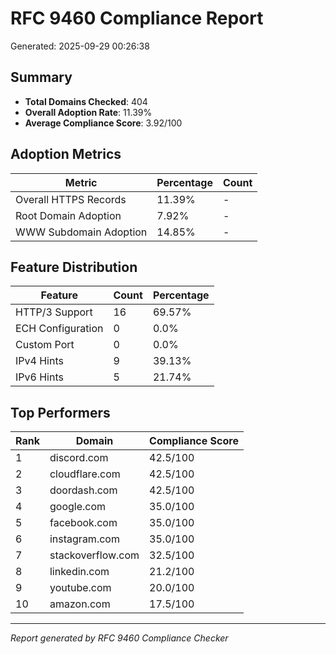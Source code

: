 # RFC 9460 Compliance Report

Generated: 2025-09-29 00:26:38

## Summary

- **Total Domains Checked**: 404
- **Overall Adoption Rate**: 11.39%
- **Average Compliance Score**: 3.92/100

## Adoption Metrics

| Metric | Percentage | Count |
|--------|------------|-------|
| Overall HTTPS Records | 11.39% | - |
| Root Domain Adoption | 7.92% | - |
| WWW Subdomain Adoption | 14.85% | - |

## Feature Distribution

| Feature | Count | Percentage |
|---------|-------|------------|
| HTTP/3 Support | 16 | 69.57% |
| ECH Configuration | 0 | 0.0% |
| Custom Port | 0 | 0.0% |
| IPv4 Hints | 9 | 39.13% |
| IPv6 Hints | 5 | 21.74% |

## Top Performers

| Rank | Domain | Compliance Score |
|------|--------|------------------|
| 1 | discord.com | 42.5/100 |
| 2 | cloudflare.com | 42.5/100 |
| 3 | doordash.com | 42.5/100 |
| 4 | google.com | 35.0/100 |
| 5 | facebook.com | 35.0/100 |
| 6 | instagram.com | 35.0/100 |
| 7 | stackoverflow.com | 32.5/100 |
| 8 | linkedin.com | 21.2/100 |
| 9 | youtube.com | 20.0/100 |
| 10 | amazon.com | 17.5/100 |

---
*Report generated by RFC 9460 Compliance Checker*
